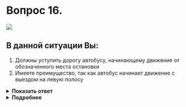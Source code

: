 # Вопрос 16.

![](https://s.drom.ru/i24227/pdd/tickets/2016/1542608675.jpg)

## В данной ситуации Вы:

1. Должны уступить дорогу автобусу, начинающему движение от обозначенного места остановки
2. Имеете преимущество, так как автобус начинает движение с выездом на левую полосу

<details>
<summary><b>Показать ответ</b></summary>
Правильный ответ: 1
</details>
<details>
<summary><b>Подробнее</b></summary>
В населённых пунктах, обозначенных соответствующим знаком с белым фоном, при трогании от обозначенного места остановки автобусы и троллейбусы имеют преимущество. При этом водители троллейбусов и автобусов могут начинать движение только после того, как убедятся, что им уступают дорогу. Этот пункт Правил предусматривает редкий случай - равнозначную ответственность водителей за разрешение дорожной ситуации.
(Пункт 18.3 ПДД)
</details>